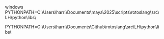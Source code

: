 windows
PYTHONPATH=C:\Users\harri\Documents\maya\2025\scripts\rotoslang\src\LH\python\libs\




PYTHONPATH=C:\Users\harri\Documents\Github\rotoslang\src\LH\python\libs\